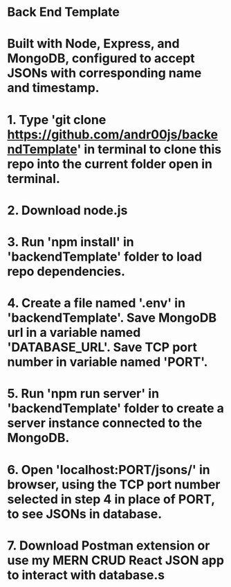 # Back End Template
# Built with Node, Express, and MongoDB, configured to accept JSONs with corresponding name and timestamp.
# 1. Type 'git clone https://github.com/andr00js/backendTemplate' in terminal to clone this repo into the current folder open in terminal.
# 2. Download node.js
# 3. Run 'npm install' in 'backendTemplate' folder to load repo dependencies.
# 4. Create a file named '.env' in 'backendTemplate'. Save MongoDB url in a variable named 'DATABASE_URL'. Save TCP port number in variable named 'PORT'.
# 5. Run 'npm run server' in 'backendTemplate' folder to create a server instance connected to the MongoDB.
# 6. Open 'localhost:PORT/jsons/' in browser, using the TCP port number selected in step 4 in place of PORT, to see JSONs in database.
# 7. Download Postman extension or use my MERN CRUD React JSON app to interact with database.s